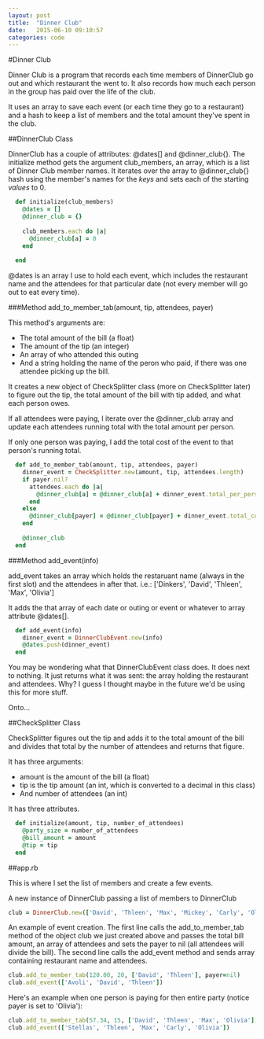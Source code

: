 ```yaml
---
layout: post
title:  "Dinner Club"
date:   2015-06-10 09:10:57
categories: code 
---
```

#Dinner Club

Dinner Club is a program that records each time members of DinnerClub go out and which restaurant the went to.  It also records how much each person in the group has paid over the life of the club.

It uses an array to save each event (or each time they go to a restaurant) and a hash to keep a list of members and the total amount they've spent in the club. 

##DinnerClub Class

DinnerClub has a couple of attributes: @dates[] and @dinner_club{}.
The initialize method gets the argument club_members, an array,  which is a list of Dinner Club member names.  It iterates over the array to @dinner_club{} hash using the member's names for the *keys* and sets each of the starting *values* to 0.

```ruby
  def initialize(club_members)
    @dates = []    
    @dinner_club = {}
    
    club_members.each do |a|
      @dinner_club[a] = 0
    end
      
  end
```

@dates is an array I use to hold each event, which includes the restaurant name and the attendees for that particular date (not every member will go out to eat every time).

###Method add_to_member_tab(amount, tip, attendees, payer)

This method's arguments are:

- The total amount of the bill (a float)
- The amount of the tip (an integer)
- An array of who attended this outing
- And a string holding the name of the peron who paid, if there was one attendee picking up the bill.

It creates a new object of CheckSplitter class (more on CheckSplitter later) to figure out the tip, the total amount of the bill with tip added, and what each person owes.

If all attendees were paying, I iterate over the @dinner_club array and update each attendees running total with the total amount per person.

If only one person was paying, I add the total cost of the event to that person's running total.

```ruby
  def add_to_member_tab(amount, tip, attendees, payer)
    dinner_event = CheckSplitter.new(amount, tip, attendees.length)
    if payer.nil?
      attendees.each do |a|
        @dinner_club[a] = @dinner_club[a] + dinner_event.total_per_person
      end
    else
      @dinner_club[payer] = @dinner_club[payer] + dinner_event.total_cost
    end
    
    @dinner_club
  end
```

###Method add_event(info)

add_event takes an array which holds the restaruant name (always in the first slot) and the attendees in after that.  i.e.: ['Dinkers', 'David', 'Thleen', 'Max', 'Olivia']

It adds the that array of each date or outing or event or whatever to array attribute @dates[]. 

```ruby
  def add_event(info)
    dinner_event = DinnerClubEvent.new(info)
    @dates.push(dinner_event)
  end
```

You may be wondering what that DinnerClubEvent class does.  It does next to nothing.  It just returns what it was sent: the array holding the restaurant and attendees.  Why?  I guess I thought maybe in the future we'd be using this for more stuff.

Onto...

##CheckSplitter Class

CheckSplitter figures out the tip and adds it to the total amount of the bill and divides that total by the number of attendees and returns that figure.

It has three arguments:
- amount is the amount of the bill (a float)
- tip is the tip amount (an int, which is converted to a decimal in this class)
- And number of attendees (an int)

It has three attributes.

```ruby
  def initialize(amount, tip, number_of_attendees)
    @party_size = number_of_attendees
    @bill_amount = amount
    @tip = tip
  end
```

##app.rb

This is where I set the list of members and create a few events.

A new instance of DinnerClub passing a list of members to DinnerClub
```ruby
club = DinnerClub.new(['David', 'Thleen', 'Max', 'Mickey', 'Carly', 'Olivia'])
```

An example of event creation.  The first line calls the add_to_member_tab method of the object club we just created above and passes the total bill amount, an array of attendees and sets the payer to nil (all attendees will divide the bill).
The second line calls the add_event method and sends array containing restaurant name and attendees.
```ruby
club.add_to_member_tab(120.00, 20, ['David', 'Thleen'], payer=nil)
club.add_event(['Avoli', 'David', 'Thleen'])
```

Here's an example when one person is paying for then entire party (notice payer is set to 'Olivia'):
```ruby
club.add_to_member_tab(57.34, 15, ['David', 'Thleen', 'Max', 'Olivia'], payer='Olivia')
club.add_event(['Stellas', 'Thleen', 'Max', 'Carly', 'Olivia'])
```